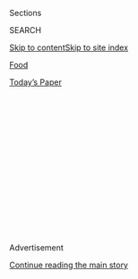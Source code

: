 <div id="app">

<div>

<div>

<div>

<div class="NYTAppHideMasthead css-1q2w90k e1suatyy0">

<div class="section css-ui9rw0 e1suatyy2">

<div class="css-eph4ug er09x8g0">

<div class="css-6n7j50">

</div>

<span class="css-1dv1kvn">Sections</span>

<div class="css-10488qs">

<span class="css-1dv1kvn">SEARCH</span>

</div>

[Skip to content](#site-content)[Skip to site
index](#site-index)

</div>

<div id="masthead-section-label" class="css-1wr3we4 eaxe0e00">

[Food](https://www.nytimes3xbfgragh.onion/section/food)

</div>

<div class="css-10698na e1huz5gh0">

</div>

</div>

<div id="masthead-bar-one" class="section hasLinks css-15hmgas e1csuq9d3">

<div class="css-uqyvli e1csuq9d0">

</div>

<div class="css-1uqjmks e1csuq9d1">

</div>

<div class="css-9e9ivx">

[](https://myaccount.nytimes3xbfgragh.onion/auth/login?response_type=cookie&client_id=vi)

</div>

<div class="css-1bvtpon e1csuq9d2">

[Today’s
Paper](https://www.nytimes3xbfgragh.onion/section/todayspaper)

</div>

</div>

</div>

</div>

<div data-aria-hidden="false">

<div id="site-content" data-role="main">

<div>

<div class="css-1aor85t" style="opacity:0.000000001;z-index:-1;visibility:hidden">

<div class="css-1hqnpie">

<div class="css-epjblv">

<span class="css-17xtcya">[Food](/section/food)</span><span class="css-x15j1o">|</span><span class="css-fwqvlz">At
Nansense, Afghan Comfort Comes From an Unlikely Place: a Former Mail
Truck</span>

</div>

<div class="css-k008qs">

<div class="css-1iwv8en">

<span class="css-18z7m18"></span>

<div>

</div>

</div>

<span class="css-1n6z4y">https://nyti.ms/2DRLZzZ</span>

<div class="css-1705lsu">

<div class="css-4xjgmj">

<div class="css-4skfbu" data-role="toolbar" data-aria-label="Social Media Share buttons, Save button, and Comments Panel with current comment count" data-testid="share-tools">

  - 
  - 
  - 
  - 
    
    <div class="css-6n7j50">
    
    </div>

  - 
  - 

</div>

</div>

</div>

</div>

</div>

</div>

<div class="css-13pd83m">

</div>

<div id="top-wrapper" class="css-1sy8kpn">

<div id="top-slug" class="css-l9onyx">

Advertisement

</div>

[Continue reading the main
story](#after-top)

<div class="ad top-wrapper" style="text-align:center;height:100%;display:block;min-height:250px">

<div id="top" class="place-ad" data-position="top" data-size-key="top">

</div>

</div>

<div id="after-top">

</div>

</div>

<div id="sponsor-wrapper" class="css-1hyfx7x">

<div id="sponsor-slug" class="css-19vbshk">

Supported by

</div>

[Continue reading the main
story](#after-sponsor)

<div id="sponsor" class="ad sponsor-wrapper" style="text-align:center;height:100%;display:block">

</div>

<div id="after-sponsor">

</div>

</div>

[Hungry
City](/column/hungry-city "Hungry City")

<div class="css-1vkm6nb ehdk2mb0">

# At Nansense, Afghan Comfort Comes From an Unlikely Place: a Former Mail Truck

</div>

<div class="sizeMedium layoutHorizontal css-1ccaq62 ejvbdkh1">

[](https://www.nytimes3xbfgragh.onion/slideshow/2018/11/29/dining/nansense-food-truck-brooklyn.html)

<div class="css-5nx6oe">

## Mantu Dumplings, on New York’s Streets

<div class="css-1xhl2m">

10 Photos

View Slide Show
<span class="css-t4350i">›</span>

</div>

</div>

<div class="css-79elbk">

<div class="css-hyytny">

</div>

![](https://static01.graylady3jvrrxbe.onion/images/2018/11/28/dining/28HUNGRY-slide-K99F/28HUNGRY-slide-K99F-articleLarge.jpg?quality=75&auto=webp&disable=upscale)

</div>

<div class="css-17ai7jg e15qwgfe0">

<span class="css-16f3y1r e13ogyst0">Caitlin Ochs for The New York
Times</span>

</div>

</div>

<div class="css-170u9t6">

<div class="css-1c4e8vg" data-testid="restaurant-review-header">

<div class="css-83hgbf">

  - Nansense  
    **<span>NYT Critic's Pick</span>
    Afghan
    $
    <span>625 Atlantic Avenue</span>
    833-626-7367

</div>

</div>

</div>

<div class="css-xt80pu e12qa4dv0">

<div class="css-18e8msd">

<div class="css-vp77d3 epjyd6m0">

<div class="css-1baulvz">

By <span class="css-1baulvz last-byline" itemprop="name">Ligaya
Mishan</span>

</div>

</div>

  - Nov. 29,
    2018

  - 
    
    <div class="css-4xjgmj">
    
    <div class="css-d8bdto" data-role="toolbar" data-aria-label="Social Media Share buttons, Save button, and Comments Panel with current comment count" data-testid="share-tools">
    
      - 
      - 
      - 
      - 
        
        <div class="css-6n7j50">
        
        </div>
    
      - 
      - 
    
    </div>
    
    </div>

</div>

</div>

<div class="section meteredContent css-1r7ky0e" name="articleBody" itemprop="articleBody">

<div class="css-1fanzo5 StoryBodyCompanionColumn">

<div class="css-53u6y8">

Two years ago, Mohibullah Rahmati, known as Mo, bought a mail truck at a
government auction, hoping to equip it with a kitchen and bring his
mother’s Afghan recipes to the streets of New York.

She and his father had fled their hometown, Tashkurghan (today Kholm),
in northern Afghanistan after the Soviet invasion of 1979. With two
young children (Mo’s older brothers) in tow, they made their way to
India, then Arizona, before settling in Woodside, Queens, where Mo was
born.

At the time, Afghan refugees were just beginning to find their footing
in the city, taking over the sidewalk pushcarts that were once a
near-monopoly of the Greek immigrants who had arrived before them. They
sold coffee and bagels, but never Afghan food.

</div>

</div>

<div class="css-79elbk" data-testid="photoviewer-wrapper">

<div class="css-z3e15g" data-testid="photoviewer-wrapper-hidden">

</div>

<div class="css-1a48zt4 ehw59r15" data-testid="photoviewer-children">

![<span class="css-16f3y1r e13ogyst0" data-aria-hidden="true">The
Nansense food truck specializes in Afghan comfort food like mantu,
dumplings with sheer skins, corners pinched at the
top.</span><span class="css-cnj6d5 e1z0qqy90" itemprop="copyrightHolder"><span class="css-1ly73wi e1tej78p0">Credit...</span><span>Caitlin
Ochs for The New York
Times</span></span>](https://static01.graylady3jvrrxbe.onion/images/2018/11/28/dining/28hungry2/merlin_146916354_54d58a75-b13e-4d8f-8524-992fb577188e-articleLarge.jpg?quality=75&auto=webp&disable=upscale)

</div>

</div>

<div class="css-1fanzo5 StoryBodyCompanionColumn">

<div class="css-53u6y8">

Now, on the corner of 20th Street and Sixth Avenue in Chelsea, the
Nansense truck offers mantu, dumplings with sheer skins, corners pinched
at the top. Inside is ground beef at a plush burger-worthy ratio: 80
percent lean, 20 percent fat. Mr. Rahmati browns the meat unadorned,
then works in salt, pepper, crushed coriander seeds and cilantro. This
gets folded into thin won-ton wrappers along with curls of raw onion,
which grow slack and faintly sweet as the dumplings steam.

</div>

</div>

<div class="css-1fanzo5 StoryBodyCompanionColumn">

<div class="css-53u6y8">

The mantu are fortifying, the heat penned up inside the skins, which
hiss when pierced. But what makes them great are their ornaments:
garlicky yogurt, oddly punchy and soothing at once, and a rubble of
split peas in a rich korma of tomato paste and onions caramelized to a
near burn. There’s cumin in there, gently warming, along with the
slightest shock of chile: a baring of the teeth.

The rest of the menu is devoted to more versions of korma, made with
kofta — rough rounds of ground beef and onions bound by chickpea flour —
chicken thighs cooked in their own fat, or potatoes and peas, melded but
still distinct. Each comes in a box with kabuli, carrots and raisins
given a gloss in a pan with cardamom and sugar, and a bracing fistful of
raw red onions and tomatoes, piqued by lime, with a flutter of dried
mint and cilantro.

One last dish is mashawa, a soup thick as stew and built for winter.
Mung beans, black-eyed peas and chickpeas are softened and fused with
rice, carrots, turnips and potatoes. It’s suffused with dill, which adds
an unexpected sunniness. With each spoonful, I felt like I could walk a
hundred miles — or sleep for hours.

Mr. Rahmati, 32, still lives in Woodside, in the building where he grew
up, although his parents have moved to Flushing, where there’s a larger
Afghan-born population. He struggled for months to get a mobile vendor
permit, all the while supporting himself as an Uber
driver.

</div>

</div>

<div class="css-79elbk" data-testid="photoviewer-wrapper">

<div class="css-z3e15g" data-testid="photoviewer-wrapper-hidden">

</div>

<div class="css-1a48zt4 ehw59r15" data-testid="photoviewer-children">

<div class="css-1xdhyk6 erfvjey0">

<span class="css-1ly73wi e1tej78p0">Image</span>

<div class="css-zjzyr8">

<div data-testid="lazyimage-container" style="height:257.77777777777777px">

</div>

</div>

</div>

<span class="css-16f3y1r e13ogyst0" data-aria-hidden="true">Chicken
korma comes with kabuli, carrots and raisins given a gloss in a pan with
cardamom and sugar, and a bracing fistful of raw red onions and
tomatoes, piqued by lime, with a flutter of dried mint and
cilantro.</span><span class="css-cnj6d5 e1z0qqy90" itemprop="copyrightHolder"><span class="css-1ly73wi e1tej78p0">Credit...</span><span>Caitlin
Ochs for The New York Times</span></span>

</div>

</div>

<div class="css-1fanzo5 StoryBodyCompanionColumn">

<div class="css-53u6y8">

Last January, he finally rolled out the mail truck-turned-food truck,
now painted chocolate brown, with the name Nansense in big yellow block
letters — a pun on naan, the Afghan word for bread. (The name is hidden
in the logo, too, a grinning face whose eyes spell “naan” in Dari, with
“sense” in English scrawled down the tongue.)

That first winter was rough. Mr. Rahmati woke at 4 every morning and
headed to a commissary kitchen in Long Island City, Queens, to start
preparing the day’s meals. Few customers were willing to wait on the
sidewalk in the cold. So when the temperatures started dropping last
month, he opened a weekend stand at
[Smorgasburg](https://www.smorgasburg.com/)’s indoor market in Downtown
Brooklyn.

But every Wednesday, the truck comes back out to Chelsea. Mr. Rahmati
works the stoves alone, which for the time being limits his ambitions.
He briefly offered a kebab burger on naan khasa, an Afghan flatbread,
but couldn’t manage it without another cook to watch the grill.

The bread, furrowed and beautifully chewy, is still available, however.
It, too, is a Rahmati production — it comes from New Kabul Bakery in
College Point, Queens, which Mo’s older brothers, Wais and Abdul
Rahmati, took over this year, with Abdul as head baker. The bread is
tricky to make: You have to use all 10 fingers, pressing the dough away,
then lifting back and pressing it away again, all down its length, so
that pockets of air form, bringing lightness.

“I still can’t get it right,” Mo said with a laugh. “But my brother has
mastered it.”

</div>

</div>

</div>

<div>

</div>

<div>

</div>

<div>

</div>

<div>

<div id="bottom-wrapper" class="css-1ede5it">

<div id="bottom-slug" class="css-l9onyx">

Advertisement

</div>

[Continue reading the main
story](#after-bottom)

<div id="bottom" class="ad bottom-wrapper" style="text-align:center;height:100%;display:block;min-height:90px">

</div>

<div id="after-bottom">

</div>

</div>

</div>

</div>

</div>

## Site Index

<div>

</div>

## Site Information Navigation

  - [© <span>2020</span> <span>The New York Times
    Company</span>](https://help.nytimes3xbfgragh.onion/hc/en-us/articles/115014792127-Copyright-notice)

<!-- end list -->

  - [NYTCo](https://www.nytco.com/)
  - [Contact
    Us](https://help.nytimes3xbfgragh.onion/hc/en-us/articles/115015385887-Contact-Us)
  - [Work with us](https://www.nytco.com/careers/)
  - [Advertise](https://nytmediakit.com/)
  - [T Brand Studio](http://www.tbrandstudio.com/)
  - [Your Ad
    Choices](https://www.nytimes3xbfgragh.onion/privacy/cookie-policy#how-do-i-manage-trackers)
  - [Privacy](https://www.nytimes3xbfgragh.onion/privacy)
  - [Terms of
    Service](https://help.nytimes3xbfgragh.onion/hc/en-us/articles/115014893428-Terms-of-service)
  - [Terms of
    Sale](https://help.nytimes3xbfgragh.onion/hc/en-us/articles/115014893968-Terms-of-sale)
  - [Site
    Map](https://spiderbites.nytimes3xbfgragh.onion)
  - [Help](https://help.nytimes3xbfgragh.onion/hc/en-us)
  - [Subscriptions](https://www.nytimes3xbfgragh.onion/subscription?campaignId=37WXW)

</div>

</div>

</div>

</div>
